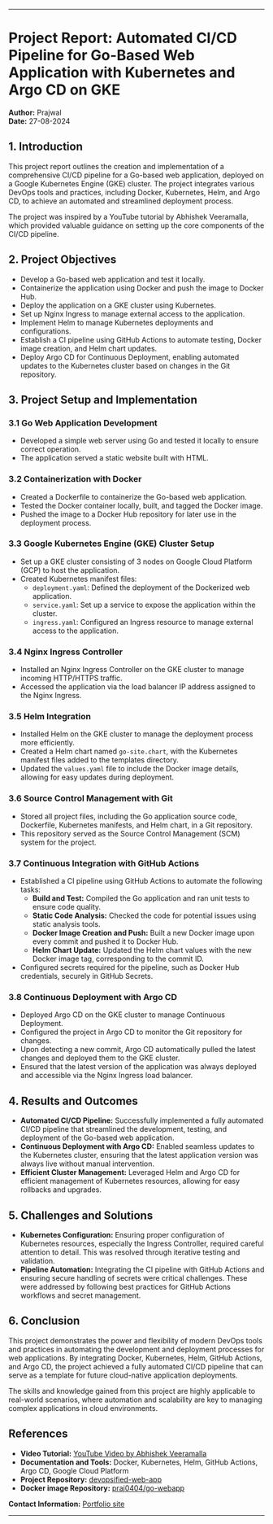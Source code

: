 
---

# Project Report: Automated CI/CD Pipeline for Go-Based Web Application with Kubernetes and Argo CD on GKE

**Author:** Prajwal  
**Date:** 27-08-2024 

## 1. Introduction

This project report outlines the creation and implementation of a comprehensive CI/CD pipeline for a Go-based web application, deployed on a Google Kubernetes Engine (GKE) cluster. The project integrates various DevOps tools and practices, including Docker, Kubernetes, Helm, and Argo CD, to achieve an automated and streamlined deployment process.

The project was inspired by a YouTube tutorial by Abhishek Veeramalla, which provided valuable guidance on setting up the core components of the CI/CD pipeline.

## 2. Project Objectives

- Develop a Go-based web application and test it locally.
- Containerize the application using Docker and push the image to Docker Hub.
- Deploy the application on a GKE cluster using Kubernetes.
- Set up Nginx Ingress to manage external access to the application.
- Implement Helm to manage Kubernetes deployments and configurations.
- Establish a CI pipeline using GitHub Actions to automate testing, Docker image creation, and Helm chart updates.
- Deploy Argo CD for Continuous Deployment, enabling automated updates to the Kubernetes cluster based on changes in the Git repository.

## 3. Project Setup and Implementation

### 3.1 Go Web Application Development
- Developed a simple web server using Go and tested it locally to ensure correct operation.
- The application served a static website built with HTML.

### 3.2 Containerization with Docker
- Created a Dockerfile to containerize the Go-based web application.
- Tested the Docker container locally, built, and tagged the Docker image.
- Pushed the image to a Docker Hub repository for later use in the deployment process.

### 3.3 Google Kubernetes Engine (GKE) Cluster Setup
- Set up a GKE cluster consisting of 3 nodes on Google Cloud Platform (GCP) to host the application.
- Created Kubernetes manifest files:
  - `deployment.yaml`: Defined the deployment of the Dockerized web application.
  - `service.yaml`: Set up a service to expose the application within the cluster.
  - `ingress.yaml`: Configured an Ingress resource to manage external access to the application.

### 3.4 Nginx Ingress Controller
- Installed an Nginx Ingress Controller on the GKE cluster to manage incoming HTTP/HTTPS traffic.
- Accessed the application via the load balancer IP address assigned to the Nginx Ingress.

### 3.5 Helm Integration
- Installed Helm on the GKE cluster to manage the deployment process more efficiently.
- Created a Helm chart named `go-site.chart`, with the Kubernetes manifest files added to the templates directory.
- Updated the `values.yaml` file to include the Docker image details, allowing for easy updates during deployment.

### 3.6 Source Control Management with Git
- Stored all project files, including the Go application source code, Dockerfile, Kubernetes manifests, and Helm chart, in a Git repository.
- This repository served as the Source Control Management (SCM) system for the project.

### 3.7 Continuous Integration with GitHub Actions
- Established a CI pipeline using GitHub Actions to automate the following tasks:
  - **Build and Test:** Compiled the Go application and ran unit tests to ensure code quality.
  - **Static Code Analysis:** Checked the code for potential issues using static analysis tools.
  - **Docker Image Creation and Push:** Built a new Docker image upon every commit and pushed it to Docker Hub.
  - **Helm Chart Update:** Updated the Helm chart values with the new Docker image tag, corresponding to the commit ID.
- Configured secrets required for the pipeline, such as Docker Hub credentials, securely in GitHub Secrets.

### 3.8 Continuous Deployment with Argo CD
- Deployed Argo CD on the GKE cluster to manage Continuous Deployment.
- Configured the project in Argo CD to monitor the Git repository for changes.
- Upon detecting a new commit, Argo CD automatically pulled the latest changes and deployed them to the GKE cluster.
- Ensured that the latest version of the application was always deployed and accessible via the Nginx Ingress load balancer.

## 4. Results and Outcomes
- **Automated CI/CD Pipeline:** Successfully implemented a fully automated CI/CD pipeline that streamlined the development, testing, and deployment of the Go-based web application.
- **Continuous Deployment with Argo CD:** Enabled seamless updates to the Kubernetes cluster, ensuring that the latest application version was always live without manual intervention.
- **Efficient Cluster Management:** Leveraged Helm and Argo CD for efficient management of Kubernetes resources, allowing for easy rollbacks and upgrades.

## 5. Challenges and Solutions
- **Kubernetes Configuration:** Ensuring proper configuration of Kubernetes resources, especially the Ingress Controller, required careful attention to detail. This was resolved through iterative testing and validation.
- **Pipeline Automation:** Integrating the CI pipeline with GitHub Actions and ensuring secure handling of secrets were critical challenges. These were addressed by following best practices for GitHub Actions workflows and secret management.

## 6. Conclusion
This project demonstrates the power and flexibility of modern DevOps tools and practices in automating the development and deployment processes for web applications. By integrating Docker, Kubernetes, Helm, GitHub Actions, and Argo CD, the project achieved a fully automated CI/CD pipeline that can serve as a template for future cloud-native application deployments.

The skills and knowledge gained from this project are highly applicable to real-world scenarios, where automation and scalability are key to managing complex applications in cloud environments.

## References
- **Video Tutorial:** [YouTube Video by Abhishek Veeramalla](https://www.youtube.com/watch?v=HGu9sgoHaJ0)
- **Documentation and Tools:** Docker, Kubernetes, Helm, GitHub Actions, Argo CD, Google Cloud Platform
- **Project Repository:** [devopsified-web-app](https://github.com/Praj0496/devopsified-web-app.git)
- **Docker image Repository:** [praj0404/go-webapp](https://hub.docker.com/r/praj0404/go-webapp)

**Contact Information:** [Portfolio site](https://www.prajwal.site/)

--- 